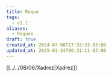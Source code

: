 ```yaml
---
title: Roque
tags:
  - v1.1
aliases:
  - Roques
draft: true
created_at: 2024-07-08T17:33:33-03:00
updated_at: 2025-01-24T00:31:11-03:00
---
```


[[../../08/06/Xadrez|Xadrez]]